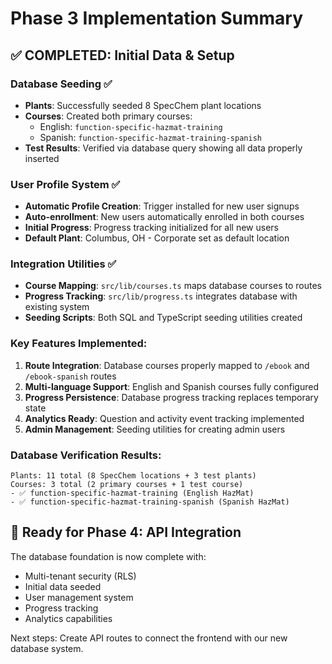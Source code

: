 # Phase 3 Implementation Summary

## ✅ COMPLETED: Initial Data & Setup

### Database Seeding ✅
- **Plants**: Successfully seeded 8 SpecChem plant locations
- **Courses**: Created both primary courses:
  - English: `function-specific-hazmat-training`
  - Spanish: `function-specific-hazmat-training-spanish`
- **Test Results**: Verified via database query showing all data properly inserted

### User Profile System ✅
- **Automatic Profile Creation**: Trigger installed for new user signups
- **Auto-enrollment**: New users automatically enrolled in both courses
- **Initial Progress**: Progress tracking initialized for all new users
- **Default Plant**: Columbus, OH - Corporate set as default location

### Integration Utilities ✅
- **Course Mapping**: `src/lib/courses.ts` maps database courses to routes
- **Progress Tracking**: `src/lib/progress.ts` integrates database with existing system
- **Seeding Scripts**: Both SQL and TypeScript seeding utilities created

### Key Features Implemented:
1. **Route Integration**: Database courses properly mapped to `/ebook` and `/ebook-spanish` routes
2. **Multi-language Support**: English and Spanish courses fully configured
3. **Progress Persistence**: Database progress tracking replaces temporary state
4. **Analytics Ready**: Question and activity event tracking implemented
5. **Admin Management**: Seeding utilities for creating admin users

### Database Verification Results:
```
Plants: 11 total (8 SpecChem locations + 3 test plants)
Courses: 3 total (2 primary courses + 1 test course)
- ✅ function-specific-hazmat-training (English HazMat)
- ✅ function-specific-hazmat-training-spanish (Spanish HazMat)
```

## 🎯 Ready for Phase 4: API Integration

The database foundation is now complete with:
- Multi-tenant security (RLS)
- Initial data seeded
- User management system
- Progress tracking
- Analytics capabilities

Next steps: Create API routes to connect the frontend with our new database system.